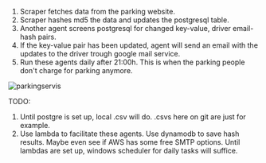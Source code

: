 1. Scraper fetches data from the parking website.
2. Scraper hashes md5 the data and updates the postgresql table.
3. Another agent screens postgresql for changed key-value, driver email-hash pairs.
4. If the key-value pair has been updated, agent will send an email with the updates to the driver trough google mail service.
5. Run these agents daily after 21:00h. This is when the parking people don't charge for parking anymore.

![parkingservis](https://github.com/user-attachments/assets/d706fd0a-5dd3-44b7-bde1-b2500b021ad6)

TODO:
1. Until postgre is set up, local .csv will do. .csvs here on git are just for example.
2. Use lambda to facilitate these agents. Use dynamodb to save hash results. Maybe even see if AWS has some free SMTP options.
   Until lambdas are set up, windows scheduler for daily tasks will suffice.
